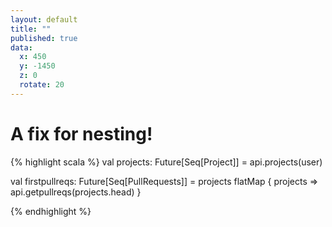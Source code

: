 ```yaml
---
layout: default
title: ""
published: true
data:
  x: 450
  y: -1450
  z: 0
  rotate: 20
---
```


# A fix for nesting! #

{% highlight scala %}
val projects: Future[Seq[Project]] =
  api.projects(user)

val firstpullreqs: Future[Seq[PullRequests]] =
  projects flatMap { projects =>
    api.getpullreqs(projects.head)
  }

{% endhighlight %}